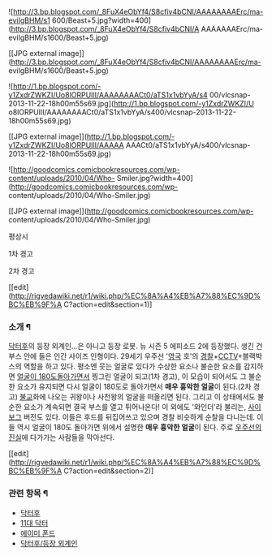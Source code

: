 ![http://3.bp.blogspot.com/_8FuX4eObYf4/S8cfiv4bCNI/AAAAAAAAErc/ma-eviIgBHM/s1
600/Beast+5.jpg?width=400](http://3.bp.blogspot.com/_8FuX4eObYf4/S8cfiv4bCNI/A
AAAAAAAErc/ma-eviIgBHM/s1600/Beast+5.jpg)

[[JPG external
image]](http://3.bp.blogspot.com/_8FuX4eObYf4/S8cfiv4bCNI/AAAAAAAAErc/ma-
eviIgBHM/s1600/Beast+5.jpg)

![http://1.bp.blogspot.com/-y1ZxdrZWKZI/Uo8lORPUIlI/AAAAAAAACt0/aTS1x1vbYyA/s4
00/vlcsnap-2013-11-22-18h00m55s69.jpg](http://1.bp.blogspot.com/-y1ZxdrZWKZI/U
o8lORPUIlI/AAAAAAAACt0/aTS1x1vbYyA/s400/vlcsnap-2013-11-22-18h00m55s69.jpg)

[[JPG external image]](http://1.bp.blogspot.com/-y1ZxdrZWKZI/Uo8lORPUIlI/AAAAA
AAACt0/aTS1x1vbYyA/s400/vlcsnap-2013-11-22-18h00m55s69.jpg)

![http://goodcomics.comicbookresources.com/wp-content/uploads/2010/04/Who-
Smiler.jpg?width=400](http://goodcomics.comicbookresources.com/wp-
content/uploads/2010/04/Who-Smiler.jpg)

[[JPG external image]](http://goodcomics.comicbookresources.com/wp-
content/uploads/2010/04/Who-Smiler.jpg)

평상시

1차 경고

2차 경고

[[edit](http://rigvedawiki.net/r1/wiki.php/%EC%8A%A4%EB%A7%88%EC%9D%BC%EB%9F%A
C?action=edit&section=1)]

### 소개 ¶

[닥터후](%EB%8B%A5%ED%84%B0%ED%9B%84.md)의 등장 외계인...은 아니고 등장 로봇. 뉴 시즌 5 에피소드 2에
등장했다. 생긴 건 부스 안에 들은 인간 사이즈 인형이다. 29세기 우주선 '[영국](%EC%98%81%EA%B5%AD.md) 호'의
[경찰](%EA%B2%BD%EC%B0%B0.md)+[CCTV](CCTV.md)+블랙박스의 역할을 하고 있다. 평소엔 웃는 얼굴로
있다가 수상한 요소나 불순한 요소를 감지하면 [얼굴이 180도돌아가면서](%EC%8A%88%EB%A6%AC%EC%BC%84%EC%A0%80.md) 찡그린 얼굴이 되고(1차 경고), 이 모습이
되어서도 그 불순한 요소가 유지되면 다시 얼굴이 180도로 돌아가면서 **매우 흉악한 얼굴**이 된다.(2차 경고)
[불교](%EB%B6%88%EA%B5%90.md)화에 나오는 귀왕이나 사천왕의 얼굴을 떠올리면 된다. 그리고 이 상태에서도 불순한
요소가 계속되면 결국 부스를 열고 튀어나온다! 이 외에도 '와인더'라 불리는,
[사이보그](%EC%82%AC%EC%9D%B4%EB%B3%B4%EA%B7%B8.md) 버전도 있다. 이들은 후드를 뒤집어쓰고 있으며
경찰 비슷하게 순찰을 다니는데. 이들 역시 얼굴이 180도 돌아가면 위에서 설명한 **매우 흉악한 얼굴**이 된다. 주로 [우주선의진실](%EB%B3%84%20%EA%B3%A0%EB%9E%98.md)에 다가가는 사람들을 막아선다.

  

[[edit](http://rigvedawiki.net/r1/wiki.php/%EC%8A%A4%EB%A7%88%EC%9D%BC%EB%9F%A
C?action=edit&section=2)]

### 관련 항목 ¶

  * [닥터후](%EB%8B%A5%ED%84%B0%ED%9B%84.md)
  * [11대 닥터](11%EB%8C%80%20%EB%8B%A5%ED%84%B0.md)
  * [에이미 폰드](%EC%97%90%EC%9D%B4%EB%AF%B8%20%ED%8F%B0%EB%93%9C.md)
  * [닥터후/등장 외계인](%EB%8B%A5%ED%84%B0%ED%9B%84/%EB%93%B1%EC%9E%A5%20%EC%99%B8%EA%B3%84%EC%9D%B8.md)

